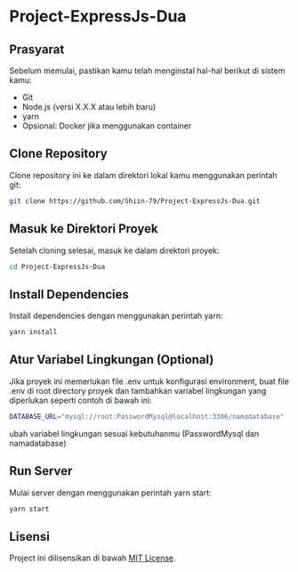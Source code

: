 # Project-ExpressJs-Dua

## Prasyarat
Sebelum memulai, pastikan kamu telah menginstal hal-hal berikut di sistem kamu:

- Git
- Node.js (versi X.X.X atau lebih baru)
- yarn
- Opsional: Docker jika menggunakan container

## Clone Repository
Clone repository ini ke dalam direktori lokal kamu menggunakan perintah git:

```bash
git clone https://github.com/Shiin-79/Project-ExpressJs-Dua.git
```

## Masuk ke Direktori Proyek
Setelah cloning selesai, masuk ke dalam direktori proyek:

```bash
cd Project-ExpressJs-Dua
```

## Install Dependencies
Install dependencies dengan menggunakan perintah yarn:

```bash
yarn install
``` 
## Atur Variabel Lingkungan (Optional)
Jika proyek ini memerlukan file .env untuk konfigurasi environment, buat file .env di root directory proyek dan tambahkan variabel lingkungan yang diperlukan seperti contoh di bawah ini:

```bash
DATABASE_URL="mysql://root:PasswordMysql@localhost:3306/namadatabase"

```
ubah variabel lingkungan sesuai kebutuhanmu (PasswordMysql dan namadatabase)

## Run Server
Mulai server dengan menggunakan perintah yarn start:

```bash
yarn start
``` 

## Lisensi
Project ini dilisensikan di bawah [MIT License](./LICENSE).